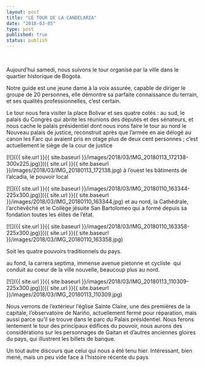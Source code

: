 ```yaml
---
layout: post
title: "LE TOUR DE LA CANDELARIA"
date: "2018-03-05"
type: post
published: true
status: publish
---
```


 

Aujourd’hui samedi, nous suivons le tour organisé par la ville dans le quartier historique de Bogota.

Notre guide est une jeune dame à la voix assurée, capable de diriger le groupe de 20 personnes, elle démontre sa parfaite connaissance du terrain, et ses qualités professionnelles, c’est certain.

Le tour nous fera visiter la place Bolivar et ses quatre cotés : au sud, le palais du Congrès qui abrite les réunions des députés et des sénateurs, et nous cache le palais présidentiel dont nous irons faire le tour au nord le Nouveau palais de justice, reconstruit après que l’armée en aie délogé au canon les Farc qui avaient pris en otage plus de deux cent personnes ; c’est actuellement le siège de la cour de justice

[![]({{ site.url }}{{ site.baseurl }}/images/2018/03/IMG_20180113_172138-300x225.jpg)]({{ site.url }}{{ site.baseurl }}/images/2018/03/IMG_20180113_172138.jpg) à l’ouest les bâtiments de l’alcadia, le pouvoir local

[![]({{ site.url }}{{ site.baseurl }}/images/2018/03/IMG_20180110_163344-225x300.jpg)]({{ site.url }}{{ site.baseurl }}/images/2018/03/IMG_20180110_163344.jpg) et au nord, la Cathédrale, l’archevêché et le Collège jésuite San Bartolomeo qui a formé depuis sa fondation toutes les élites de l’état.

[![]({{ site.url }}{{ site.baseurl }}/images/2018/03/IMG_20180110_163358-225x300.jpg)]({{ site.url }}{{ site.baseurl }}/images/2018/03/IMG_20180110_163358.jpg)

Soit les quatre pouvoirs traditionnels du pays.

au fond, la carrera septima, immense avenue pietonne et cycliste  qui conduit au coeur de la ville nouvelle, beaucoup plus au nord.

[![]({{ site.url }}{{ site.baseurl }}/images/2018/03/IMG_20180113_110309-225x300.jpg)]({{ site.url }}{{ site.baseurl }}/images/2018/03/IMG_20180113_110309.jpg)

Nous verrons de l’extérieur l’église Sainte Claire, une des premières de la capitale, l’observatoire de Nariño, actuellement fermé pour réparation, mais aussi parce qu’il se trouve dans le parc du Palais présidentiel. Nous ferons lentement le tour des principaux édifices du pouvoir, nous aurons des considérations sur les personnages de Gaitan et d’autres anciennes gloires du pays, qui illustrent les billets de banque.

Un tout autre discours que celui qui nous a été tenu hier. Intéressant, bien mené, mais un peu vide face à l’histoire récente du pays
